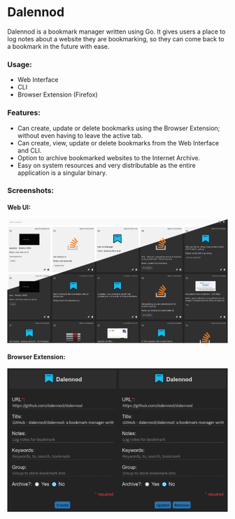 # Dalennod

Dalennod is a bookmark manager written using Go. It gives users a place to log notes about a website they are bookmarking, so they can come back to a bookmark in the future with ease.

### Usage:
- Web Interface
- CLI
- Browser Extension (Firefox)

### Features:
- Can create, update or delete bookmarks using the Browser Extension; without even having to leave the active tab.
- Can create, view, update or delete bookmarks from the Web Interface and CLI.
- Option to archive bookmarked websites to the Internet Archive.
- Easy on system resources and very distributable as the entire application is a singular binary.

### Screenshots:

#### Web UI:

![Web UI](https://raw.githubusercontent.com/dalennod/dalennod/main/screenshots/web-ui.png)

#### Browser Extension:

![Browser extension](https://raw.githubusercontent.com/dalennod/dalennod/main/screenshots/ff-ext.png)